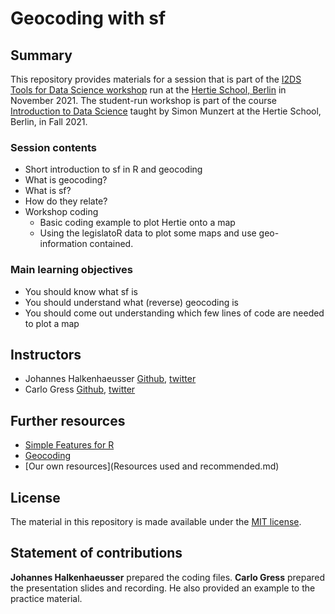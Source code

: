 # Geocoding with sf


## Summary

This repository provides materials for a session that is part of the [I2DS Tools for Data Science workshop](https://github.com/intro-to-data-science-21-workshop) run at the [Hertie School, Berlin](https://www.hertie-school.org/en/) in November 2021. The student-run workshop is part of the course [Introduction to Data Science](https://github.com/intro-to-data-science-21) taught by Simon Munzert at the Hertie School, Berlin, in Fall 2021.

### Session contents
- Short introduction to sf in R and geocoding
- What is geocoding?
- What is sf?
- How do they relate?
- Workshop coding
  - Basic coding example to plot Hertie onto a map
  - Using the legislatoR data to plot some maps and use geo-information contained.


### Main learning objectives
- You should know what sf is
- You should understand what (reverse) geocoding is
- You should come out understanding which few lines of code are needed to plot a map

## Instructors

- Johannes Halkenhaeusser [Github](http://halkenhaeusser.github.io/), [twitter](https://twitter.com/halkenhaeusser)
- Carlo Gress [Github](https://github.com/carlo-gress), [twitter](https://twitter.com/carlo_gress)


## Further resources

- [Simple Features for R](https://r-spatial.github.io/sf/index.html)
- [Geocoding](https://lost-stats.github.io/Geo-Spatial/geocoding.html)
- [Our own resources](Resources used and recommended.md)


## License

The material in this repository is made available under the [MIT license](http://opensource.org/licenses/mit-license.php). 

## Statement of contributions

**Johannes Halkenhaeusser** prepared the coding files.
**Carlo Gress** prepared the presentation slides and recording. He also provided an example to the practice material.
